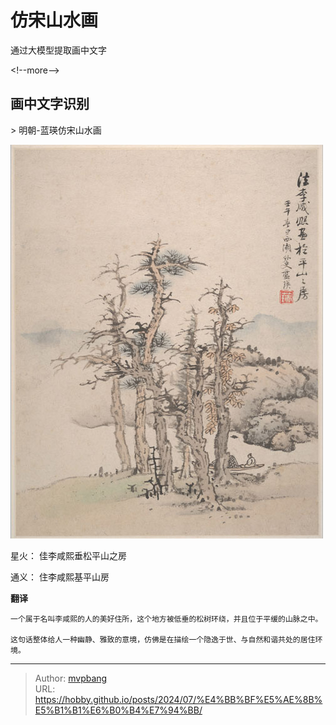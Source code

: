 # 仿宋山水画


通过大模型提取画中文字 

&lt;!--more--&gt;

## 画中文字识别
&gt; 明朝-蓝瑛仿宋山水画

![](/img/2024/07/[明]蓝瑛-仿宋元册页01.jpg)

星火：
佳李咸熙垂松平山之房

通义：
住李咸熙基平山房

**翻译**
```
一个属于名叫李咸熙的人的美好住所，这个地方被低垂的松树环绕，并且位于平缓的山脉之中。

这句话整体给人一种幽静、雅致的意境，仿佛是在描绘一个隐逸于世、与自然和谐共处的居住环境。
```

---

> Author: [mvpbang](https://github.com/mvpbang)  
> URL: https://hobby.github.io/posts/2024/07/%E4%BB%BF%E5%AE%8B%E5%B1%B1%E6%B0%B4%E7%94%BB/  

